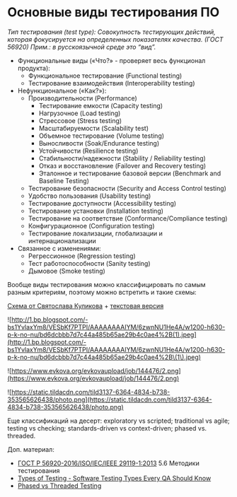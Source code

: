 # Основные виды тестирования ПО

_Тип тестирования (test type): Совокупность тестирующих действий, которая фокусируется на определенных показателях качества. (ГОСТ 56920) Прим.: в русскоязычной среде это “вид”._

* Функциональные виды («Что?» - проверяет весь функционал продукта):
  * Функциональное тестирование (Functional testing)
  * Тестирование взаимодействия (Interoperability testing)
* Нефункциональное («Как?»):
  * Производительности (Performance)
    * Тестирование емкости (Capacity testing)
    * Нагрузочное (Load testing)
    * Стрессовое (Stress testing)
    * Масштабируемости (Scalability test)
    * Объемное тестирование (Volume testing)
    * Выносливости (Soak/Endurance testing)
    * Устойчивости (Resilience testing)
    * Стабильности/надежности (Stability / Reliability testing)
    * Отказ и восстановление (Failover and Recovery testing)
    * Эталонное и тестирование базовой версии (Benchmark and Baseline Testing)
  * Тестирование безопасности (Security and Access Control testing)
  * Удобство пользования (Usability testing)
  * Тестирование доступности (Accessibility testing)
  * Тестирование установки (Installation testing)
  * Тестирование на соответствие (Conformance/Compliance testing)
  * Конфигурационное (Configuration testing)
  * Тестирование локализации, глобализации и интернационализации
* Связанное с изменениями:
  * Регрессионное (Regression testing)
  * Тест работоспособности (Sanity testing)
  * Дымовое (Smoke testing)

Вообще виды тестирования можно классифицировать по самым разным критериям, поэтому можно встретить и такие схемы:

[Схема от Святослава Куликова](https://svyatoslav.biz/wp-pics/software\_testing\_classification\_ru.png) + [текстовая версия](https://docs.google.com/spreadsheets/d/13GVO1Bz5NnGDO1F7jIjyixodnjImQ6WxQyk-WnWNDpE/edit#gid=0)

![http://1.bp.blogspot.com/-bs1YvlaxYm8/VESbKf7PTPI/AAAAAAAAIYM/6zwnNU1He4A/w1200-h630-p-k-no-nu/bd6dcbbb7d7c44a485b65ae29b4c0ae4%2B(1).jpeg](http://1.bp.blogspot.com/-bs1YvlaxYm8/VESbKf7PTPI/AAAAAAAAIYM/6zwnNU1He4A/w1200-h630-p-k-no-nu/bd6dcbbb7d7c44a485b65ae29b4c0ae4%2B\(1\).jpeg)

![https://www.evkova.org/evkovaupload/job/144476/2.png](https://www.evkova.org/evkovaupload/job/144476/2.png)

![https://static.tildacdn.com/tild3137-6364-4834-b738-353565626438/photo.png](https://static.tildacdn.com/tild3137-6364-4834-b738-353565626438/photo.png)

Еще классификаций на десерт: exploratory vs scripted; traditional vs agile; testing vs checking; standards-driven vs context-driven; phased vs. threaded.

Доп. материал:

* [ГОСТ Р 56920-2016/ISO/IEC/IEEE 29119-1:2013](https://docs.cntd.ru/document/1200134996) 5.6 Методики тестирования
* [Types of Testing - Software Testing Types Every QA Should Know](https://artoftesting.com/types-of-testing)
* [Phased vs Threaded Testing](https://medium.com/@AWGHodder/phased-vs-threaded-testing-c4a16057ca28)
